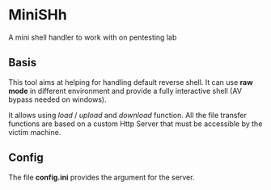 # MiniSHh
A mini shell handler to work with on pentesting lab

## Basis
This tool aims at helping for handling default reverse shell. It can use **raw mode** in different environment and provide a fully interactive shell (AV bypass needed on windows).

It allows using *load* / *upload* and *download* function. All the file transfer functions are based on a custom Http Server that must be accessible by the victim machine.

## Config
The file **config.ini** provides the argument for the server.
